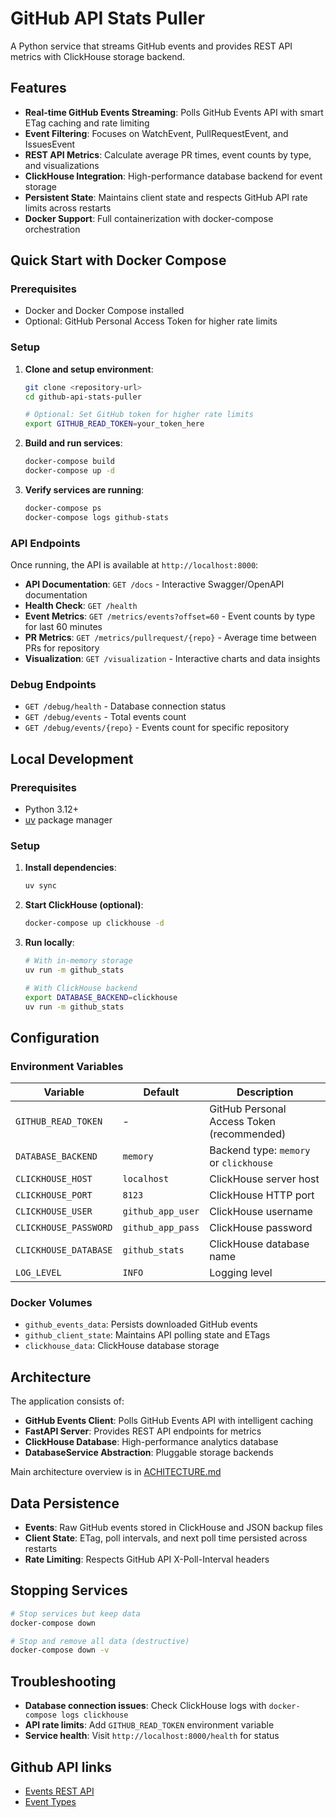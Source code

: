 # GitHub API Stats Puller

A Python service that streams GitHub events and provides REST API metrics with ClickHouse storage backend.

## Features

- **Real-time GitHub Events Streaming**: Polls GitHub Events API with smart ETag caching and rate limiting
- **Event Filtering**: Focuses on WatchEvent, PullRequestEvent, and IssuesEvent
- **REST API Metrics**: Calculate average PR times, event counts by type, and visualizations  
- **ClickHouse Integration**: High-performance database backend for event storage
- **Persistent State**: Maintains client state and respects GitHub API rate limits across restarts
- **Docker Support**: Full containerization with docker-compose orchestration

## Quick Start with Docker Compose

### Prerequisites

- Docker and Docker Compose installed
- Optional: GitHub Personal Access Token for higher rate limits

### Setup

1. **Clone and setup environment**:

   ```bash
   git clone <repository-url>
   cd github-api-stats-puller
   
   # Optional: Set GitHub token for higher rate limits
   export GITHUB_READ_TOKEN=your_token_here
   ```

2. **Build and run services**:

   ```bash
   docker-compose build
   docker-compose up -d
   ```

3. **Verify services are running**:

   ```bash
   docker-compose ps
   docker-compose logs github-stats
   ```

### API Endpoints

Once running, the API is available at `http://localhost:8000`:

- **API Documentation**: `GET /docs` - Interactive Swagger/OpenAPI documentation
- **Health Check**: `GET /health`
- **Event Metrics**: `GET /metrics/events?offset=60` - Event counts by type for last 60 minutes
- **PR Metrics**: `GET /metrics/pullrequest/{repo}` - Average time between PRs for repository
- **Visualization**: `GET /visualization` - Interactive charts and data insights

### Debug Endpoints

- `GET /debug/health` - Database connection status
- `GET /debug/events` - Total events count 
- `GET /debug/events/{repo}` - Events count for specific repository

## Local Development

### Prerequisites

- Python 3.12+
- [uv](https://docs.astral.sh/uv/) package manager

### Setup

1. **Install dependencies**:
   ```bash
   uv sync
   ```

2. **Start ClickHouse (optional)**:
   ```bash
   docker-compose up clickhouse -d
   ```

3. **Run locally**:
   ```bash
   # With in-memory storage
   uv run -m github_stats
   
   # With ClickHouse backend
   export DATABASE_BACKEND=clickhouse
   uv run -m github_stats
   ```

## Configuration

### Environment Variables

| Variable              | Default           | Description                                |
|-----------------------|-------------------|--------------------------------------------|
| `GITHUB_READ_TOKEN`   | -                 | GitHub Personal Access Token (recommended) |
| `DATABASE_BACKEND`    | `memory`          | Backend type: `memory` or `clickhouse`     |
| `CLICKHOUSE_HOST`     | `localhost`       | ClickHouse server host                     |
| `CLICKHOUSE_PORT`     | `8123`            | ClickHouse HTTP port                       |
| `CLICKHOUSE_USER`     | `github_app_user` | ClickHouse username                        |
| `CLICKHOUSE_PASSWORD` | `github_app_pass` | ClickHouse password                        |
| `CLICKHOUSE_DATABASE` | `github_stats`    | ClickHouse database name                   |
| `LOG_LEVEL`           | `INFO`            | Logging level                              |

### Docker Volumes

- `github_events_data`: Persists downloaded GitHub events
- `github_client_state`: Maintains API polling state and ETags
- `clickhouse_data`: ClickHouse database storage

## Architecture

The application consists of:

- **GitHub Events Client**: Polls GitHub Events API with intelligent caching
- **FastAPI Server**: Provides REST API endpoints for metrics
- **ClickHouse Database**: High-performance analytics database
- **DatabaseService Abstraction**: Pluggable storage backends

Main architecture overview is in [ACHITECTURE.md](/ARCHITECTURE.md)

## Data Persistence

- **Events**: Raw GitHub events stored in ClickHouse and JSON backup files
- **Client State**: ETag, poll intervals, and next poll time persisted across restarts
- **Rate Limiting**: Respects GitHub API X-Poll-Interval headers

## Stopping Services

```bash
# Stop services but keep data
docker-compose down

# Stop and remove all data (destructive)
docker-compose down -v
```

## Troubleshooting

- **Database connection issues**: Check ClickHouse logs with `docker-compose logs clickhouse`
- **API rate limits**: Add `GITHUB_READ_TOKEN` environment variable
- **Service health**: Visit `http://localhost:8000/health` for status


## Github API links

- [Events REST API](https://docs.github.com/en/rest/activity/events?apiVersion=2022-11-28)
- [Event Types](https://docs.github.com/en/rest/using-the-rest-api/github-event-types?apiVersion=2022-11-28)
